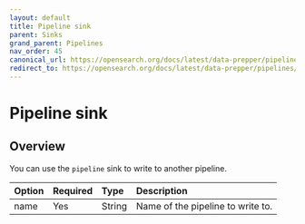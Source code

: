 ```yaml
---
layout: default
title: Pipeline sink
parent: Sinks
grand_parent: Pipelines
nav_order: 45
canonical_url: https://opensearch.org/docs/latest/data-prepper/pipelines/configuration/sinks/pipeline/
redirect_to: https://opensearch.org/docs/latest/data-prepper/pipelines/configuration/sinks/pipeline/
---
```


# Pipeline sink

## Overview

You can use the `pipeline` sink to write to another pipeline.

Option | Required | Type | Description
:--- | :--- | :--- | :---
name | Yes | String | Name of the pipeline to write to.

<!--- ## Configuration

Content will be added to this section.

## Metrics

Content will be added to this section. --->